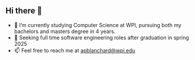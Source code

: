 ## Hi there 👋
- 🌱 I’m currently studying Computer Science at WPI, pursuing both my bachelors and masters degree in 4 years.
- 🤔 Seeking full time software engineering roles after graduation in spring 2025
- 📫 Feel free to reach me at apblanchard@wpi.edu
  
<!--
**apblanchard4/apblanchard4** is a ✨ _special_ ✨ repository because its `README.md` (this file) appears on your GitHub profile.

- 🌱 I’m currently studying Computer Science at WPI, pursuing both my bachelors and masters degree in 4 years.
- 🤔 Seeking full time software engineering roles after graduation in spring 2025
- 📫 Feel free to reach me at apblanchard@wpi.edu 
-->
